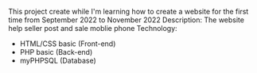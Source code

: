 This project create while I'm learning how to create a website for the first time from September 2022 to November 2022
Description: The website help seller post and sale moblie phone 
Technology:
+ HTML/CSS basic (Front-end)
+ PHP basic (Back-end)
+ myPHPSQL (Database)
  
